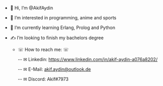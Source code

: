 - 👋 Hi, I’m @AkifAydin
- 👀 I’m interested in programming, anime and sports
- 🌱 I’m currently learning Erlang, Prolog and Python
- ✍ I’m looking to finish my bachelors degree

  - ☏ How to reach me: ☏

    -- ✉ Linkedin: https://www.linkedin.com/in/akif-aydin-a076a8202/

    -- ✉ E-Mail: akif.aydin@outlook.de

    -- ✉ Discord: Akif#7973

<!---
AkifAydin/AkifAydin is a ✨ special ✨ repository because its `README.md` (this file) appears on your GitHub profile.
You can click the Preview link to take a look at your changes.
--->
